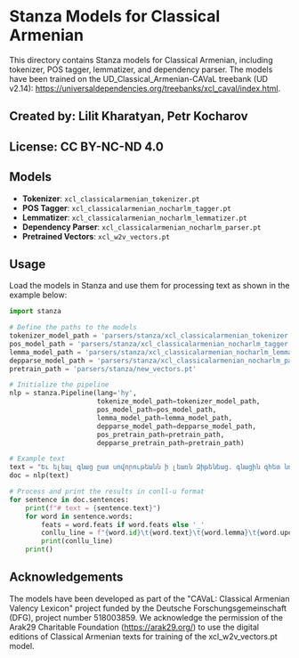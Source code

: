 # Stanza Models for Classical Armenian

This directory contains Stanza models for Classical Armenian, including tokenizer, POS tagger, lemmatizer, and dependency parser. 
The models have been trained on the UD_Classical_Armenian-CAVaL treebank (UD v2.14): https://universaldependencies.org/treebanks/xcl_caval/index.html.

## Created by: Lilit Kharatyan, Petr Kocharov

## License: CC BY-NC-ND 4.0

## Models

- **Tokenizer**: `xcl_classicalarmenian_tokenizer.pt`
- **POS Tagger**: `xcl_classicalarmenian_nocharlm_tagger.pt`
- **Lemmatizer**: `xcl_classicalarmenian_nocharlm_lemmatizer.pt`
- **Dependency Parser**: `xcl_classicalarmenian_nocharlm_parser.pt`
- **Pretrained Vectors**: `xcl_w2v_vectors.pt`

## Usage

Load the models in Stanza and use them for processing text as shown in the example below:

```python
import stanza

# Define the paths to the models
tokenizer_model_path = 'parsers/stanza/xcl_classicalarmenian_tokenizer.pt'
pos_model_path = 'parsers/stanza/xcl_classicalarmenian_nocharlm_tagger.pt'
lemma_model_path = 'parsers/stanza/xcl_classicalarmenian_nocharlm_lemmatizer.pt'
depparse_model_path = 'parsers/stanza/xcl_classicalarmenian_nocharlm_parser.pt'
pretrain_path = 'parsers/stanza/new_vectors.pt'

# Initialize the pipeline
nlp = stanza.Pipeline(lang='hy', 
                      tokenize_model_path=tokenizer_model_path,
                      pos_model_path=pos_model_path,
                      lemma_model_path=lemma_model_path,
                      depparse_model_path=depparse_model_path,
                      pos_pretrain_path=pretrain_path,
                      depparse_pretrain_path=pretrain_path)

# Example text
text = "Եւ ելեալ գնաց ըստ սովորութեանն ի լեառն Ձիթենեաց. գնացին զհետ նորա եւ աշակերտքն:"
doc = nlp(text)

# Process and print the results in conll-u format
for sentence in doc.sentences:
    print(f"# text = {sentence.text}")
    for word in sentence.words:
        feats = word.feats if word.feats else '_'
        conllu_line = f"{word.id}\t{word.text}\t{word.lemma}\t{word.upos}\t_\t{feats}\t{word.head}\t{word.deprel}\t_"
        print(conllu_line)
    print()
```

## Acknowledgements
The models have been developed as part of the "CAVaL: Classical Armenian Valency Lexicon" project funded by the Deutsche Forschungsgemeinschaft (DFG), project number 518003859.
We acknowledge the permission of the Arak29 Charitable Foundation (https://arak29.org/) to use the digital editions of Classical Armenian texts for training of the xcl_w2v_vectors.pt model.

